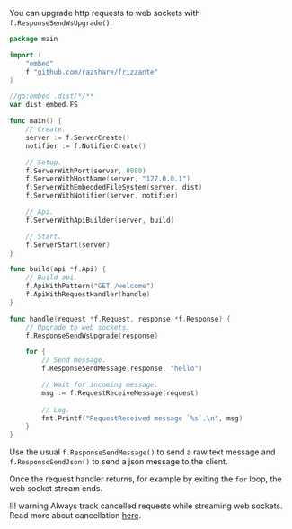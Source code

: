 You can upgrade http requests to web sockets with `f.ResponseSendWsUpgrade()`.

```go
package main

import (
	"embed"
	f "github.com/razshare/frizzante"
)

//go:embed .dist/*/**
var dist embed.FS

func main() {
	// Create.
	server := f.ServerCreate()
	notifier := f.NotifierCreate()

	// Setup.
	f.ServerWithPort(server, 8080)
	f.ServerWithHostName(server, "127.0.0.1")
	f.ServerWithEmbeddedFileSystem(server, dist)
	f.ServerWithNotifier(server, notifier)

	// Api.
	f.ServerWithApiBuilder(server, build)

	// Start.
	f.ServerStart(server)
}

func build(api *f.Api) {
    // Build api.
	f.ApiWithPattern("GET /welcome")
	f.ApiWithRequestHandler(handle)
}

func handle(request *f.Request, response *f.Response) {
    // Upgrade to web sockets.
    f.ResponseSendWsUpgrade(response)

    for {
        // Send message.
        f.ResponseSendMessage(response, "hello")

        // Wait for incoming message.
        msg := f.RequestReceiveMessage(request)
        
		// Log.
        fmt.Printf("RequestReceived message `%s`.\n", msg)
    }
}
```

Use the usual `f.ResponseSendMessage()` to send a raw text message and `f.ResponseSendJson()` to send a json message to the client.


Once the request handler returns, 
for example by exiting the `for` loop, 
the web socket stream ends.

!!! warning
    Always track cancelled requests while streaming web sockets.<br/>
    Read more about cancellation [here](./cancellation.md).
